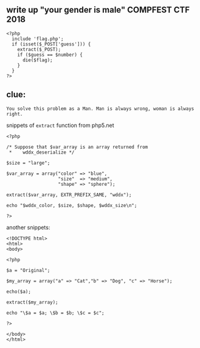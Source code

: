 write up "your gender is male" COMPFEST CTF 2018
------------------------------------------------

```
<?php
  include 'flag.php';
  if (isset($_POST['guess'])) {
    extract($_POST);
    if ($guess == $number) {
      die($flag);
    }
  }
?>
```

clue:
-----
```
You solve this problem as a Man. Man is always wrong, woman is always right.
```

snippets of `extract` function from php5.net

```
<?php

/* Suppose that $var_array is an array returned from
 *    wddx_deserialize */

$size = "large";

$var_array = array("color" => "blue",
                   "size"  => "medium",
                   "shape" => "sphere");

extract($var_array, EXTR_PREFIX_SAME, "wddx");

echo "$wddx_color, $size, $shape, $wddx_size\n";

?>

```

another snippets:

```
<!DOCTYPE html>
<html>
<body>

<?php

$a = "Original";

$my_array = array("a" => "Cat","b" => "Dog", "c" => "Horse");

echo($a);

extract($my_array);

echo "\$a = $a; \$b = $b; \$c = $c";

?>

</body>
</html>

```
